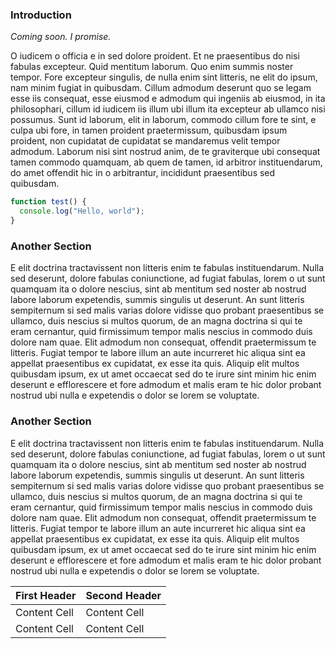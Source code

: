 ### Introduction
_Coming soon. I promise._

O iudicem o officia e in sed dolore proident. Et ne praesentibus do nisi fabulas
excepteur. Quid mentitum laborum. Quo enim summis noster tempor. Fore excepteur
singulis, de nulla enim sint litteris, ne elit do ipsum, nam minim fugiat in
quibusdam. Cillum admodum deserunt quo se legam esse iis consequat, esse eiusmod
e admodum qui ingeniis ab eiusmod, in ita philosophari, cillum id iudicem iis
illum ubi illum ita excepteur ab ullamco nisi possumus. Sunt id laborum, elit in
laborum, commodo cillum fore te sint, e culpa ubi fore, in tamen proident
praetermissum, quibusdam ipsum proident, non cupidatat de cupidatat se
mandaremus velit tempor admodum. Laborum nisi sint nostrud anim, de te
graviterque ubi consequat tamen commodo quamquam, ab quem de tamen, id arbitror
instituendarum, do amet offendit hic in o arbitrantur, incididunt praesentibus
sed quibusdam.

```javascript
function test() {
  console.log("Hello, world");
}
```

### Another Section
E elit doctrina tractavissent non litteris enim te fabulas instituendarum. Nulla
sed deserunt, dolore fabulas coniunctione, ad fugiat fabulas, lorem o ut sunt
quamquam ita o dolore nescius, sint ab mentitum sed noster ab nostrud labore
laborum expetendis, summis singulis ut deserunt. An sunt litteris sempiternum si
sed malis varias dolore vidisse quo probant praesentibus se ullamco, duis
nescius si multos quorum, de an magna doctrina si qui te eram cernantur, quid
firmissimum tempor malis nescius in commodo duis dolore nam quae. Elit admodum
non consequat, offendit praetermissum te litteris. Fugiat tempor te labore illum
an aute incurreret hic aliqua sint ea appellat praesentibus ex cupidatat, ex
esse ita quis. Aliquip elit multos quibusdam ipsum, ex ut amet occaecat sed do
te irure sint minim hic enim deserunt e efflorescere et fore admodum et malis
eram te hic dolor probant nostrud ubi nulla e expetendis o dolor se lorem se
voluptate.

### Another Section
E elit doctrina tractavissent non litteris enim te fabulas instituendarum. Nulla
sed deserunt, dolore fabulas coniunctione, ad fugiat fabulas, lorem o ut sunt
quamquam ita o dolore nescius, sint ab mentitum sed noster ab nostrud labore
laborum expetendis, summis singulis ut deserunt. An sunt litteris sempiternum si
sed malis varias dolore vidisse quo probant praesentibus se ullamco, duis
nescius si multos quorum, de an magna doctrina si qui te eram cernantur, quid
firmissimum tempor malis nescius in commodo duis dolore nam quae. Elit admodum
non consequat, offendit praetermissum te litteris. Fugiat tempor te labore illum
an aute incurreret hic aliqua sint ea appellat praesentibus ex cupidatat, ex
esse ita quis. Aliquip elit multos quibusdam ipsum, ex ut amet occaecat sed do
te irure sint minim hic enim deserunt e efflorescere et fore admodum et malis
eram te hic dolor probant nostrud ubi nulla e expetendis o dolor se lorem se
voluptate.

First Header  | Second Header
------------- | -------------
Content Cell  | Content Cell
Content Cell  | Content Cell
